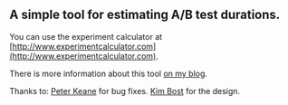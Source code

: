 ## A simple tool for estimating A/B test durations.

You can use the experiment calculator at [http://www.experimentcalculator.com](http://www.experimentcalculator.com).

There is more information about this tool [on my blog](http://mcfunley.com/how-long-should-you-run-experiments).

Thanks to:
[Peter Keane](https://github.com/pkeane) for bug fixes.
[Kim Bost](http://kimbost.com/) for the design.
